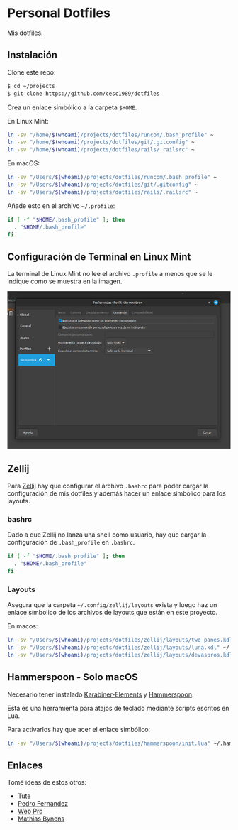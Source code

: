 # Personal Dotfiles

Mis dotfiles.

## Instalación

Clone este repo:

```bash
$ cd ~/projects
$ git clone https://github.com/cesc1989/dotfiles
```

Crea un enlace simbólico a la carpeta `$HOME`.

En Linux Mint:

```bash
ln -sv "/home/$(whoami)/projects/dotfiles/runcom/.bash_profile" ~
ln -sv "/home/$(whoami)/projects/dotfiles/git/.gitconfig" ~
ln -sv "/home/$(whoami)/projects/dotfiles/rails/.railsrc" ~
```

En macOS:

```bash
ln -sv "/Users/$(whoami)/projects/dotfiles/runcom/.bash_profile" ~
ln -sv "/Users/$(whoami)/projects/dotfiles/git/.gitconfig" ~
ln -sv "/Users/$(whoami)/projects/dotfiles/rails/.railsrc" ~
```

Añade esto en el archivo `~/.profile`:

```bash
if [ -f "$HOME/.bash_profile" ]; then
  . "$HOME/.bash_profile"
fi
```

## Configuración de Terminal en Linux Mint

La terminal de Linux Mint no lee el archivo `.profile` a menos que se le indique como se muestra en la imagen.

![configuracion terminal en linux mint](./images/config.terminal.dotfiles.png)

## Zellij

Para [Zellij](https://zellij.dev/documentation/introduction) hay que configurar el archivo `.bashrc` para poder cargar la configuración de mis dotfiles y además hacer un enlace símbolico para los layouts.

### bashrc

Dado a que Zellij no lanza una shell como usuario, hay que cargar la configuración de `.bash_profile` en `.bashrc`.

```bash
if [ -f "$HOME/.bash_profile" ]; then
  . "$HOME/.bash_profile"
fi
```

### Layouts

Asegura que la carpeta `~/.config/zellij/layouts` exista y luego haz un enlace símbolico de los archivos de layouts que están en este proyecto.

En macos:

```bash
ln -sv "/Users/$(whoami)/projects/dotfiles/zellij/layouts/two_panes.kdl" ~/.config/zellij/layouts/two_panes.kdl
ln -sv "/Users/$(whoami)/projects/dotfiles/zellij/layouts/luna.kdl" ~/.config/zellij/layouts/luna.kdl
ln -sv "/Users/$(whoami)/projects/dotfiles/zellij/layouts/devaspros.kdl" ~/.config/zellij/layouts/devaspros.kdl
```

## Hammerspoon - Solo macOS

Necesario tener instalado [Karabiner-Elements](https://github.com/pqrs-org/Karabiner-Elements) y [Hammerspoon](http://www.hammerspoon.org/).

Esta es una herramienta para atajos de teclado mediante scripts escritos en Lua.

Para activarlos hay que acer el enlace simbólico:

```bash
ln -sv "/Users/$(whoami)/projects/dotfiles/hammerspoon/init.lua" ~/.hammerspoon/init.lua
```

## Enlaces

Tomé ideas de estos otros:

- [Tute](https://github.com/tute/dotfiles)
- [Pedro Fernandez](https://github.com/pedrofernandezm/dotfiles)
- [Web Pro](https://github.com/webpro/dotfiles)
- [Mathias Bynens](https://github.com/mathiasbynens/dotfiles)
